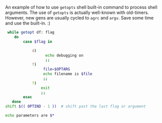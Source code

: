 An example of how to use ```getopts``` shell built-in command to process shell arguments. 
The use of ```getopts``` is actually well-known with old-timers. 
However, new gens are usually cycled to ```agrc``` and ```argv```. 
Save some time and use the built-in. :)

```bash
 while getopt df: flag
    do
        case $flag in

            d)
                  echo debugging on
                  ;;
            f)
                 file=$OPTARG
                 echo filename is $file
                 ;;
            ?)
                exit
                ;;
        esac
   done
shift $(( OPTIND - 1 ))  # shift past the last flag or argument

echo parameters are $*
```
